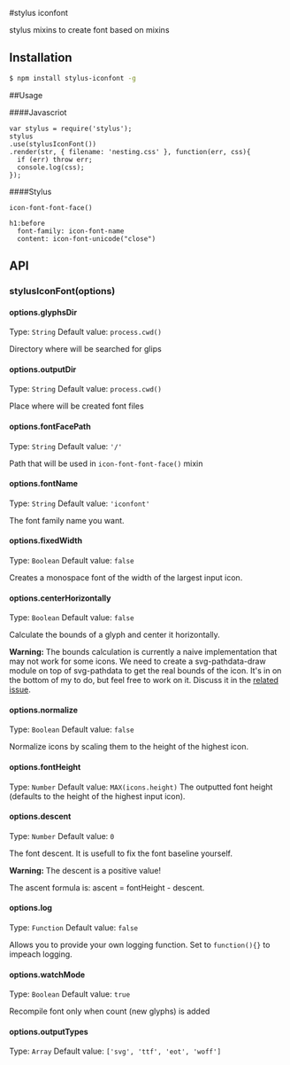 #stylus iconfont

stylus mixins to create font based on mixins

## Installation

```bash
$ npm install stylus-iconfont -g
```

##Usage

####Javascriot

```
var stylus = require('stylus');
stylus
.use(stylusIconFont())
.render(str, { filename: 'nesting.css' }, function(err, css){
  if (err) throw err;
  console.log(css);
});

```

####Stylus
```
icon-font-font-face()

h1:before
  font-family: icon-font-name
  content: icon-font-unicode("close")
```
## API

### stylusIconFont(options)

#### options.glyphsDir
Type: `String`
Default value: `process.cwd()`

Directory where will be searched for glips

#### options.outputDir
Type: `String`
Default value: `process.cwd()`

Place where will be created font files

#### options.fontFacePath
Type: `String`
Default value: `'/'`

Path that will be used in `icon-font-font-face()` mixin

#### options.fontName
Type: `String`
Default value: `'iconfont'`

The font family name you want.

#### options.fixedWidth
Type: `Boolean`
Default value: `false`

Creates a monospace font of the width of the largest input icon.

#### options.centerHorizontally
Type: `Boolean`
Default value: `false`

Calculate the bounds of a glyph and center it horizontally.

**Warning:** The bounds calculation is currently a naive implementation that
 may not work for some icons. We need to create a svg-pathdata-draw module on
 top of svg-pathdata to get the real bounds of the icon. It's in on the bottom
 of my to do, but feel free to work on it. Discuss it in the
 [related issue](https://github.com/nfroidure/svgicons2svgfont/issues/18).

#### options.normalize
Type: `Boolean`
Default value: `false`

Normalize icons by scaling them to the height of the highest icon.

#### options.fontHeight
Type: `Number`
Default value: `MAX(icons.height)`
The outputted font height  (defaults to the height of the highest input icon).

#### options.descent
Type: `Number`
Default value: `0`

The font descent. It is usefull to fix the font baseline yourself.

**Warning:**  The descent is a positive value!

The ascent formula is: ascent = fontHeight - descent.

#### options.log
Type: `Function`
Default value: `false`

Allows you to provide your own logging function. Set to `function(){}` to
 impeach logging.
  
#### options.watchMode
Type: `Boolean`
Default value: `true`

Recompile font only when count (new glyphs) is added

#### options.outputTypes

Type: `Array`
Default value: `['svg', 'ttf', 'eot', 'woff']` 